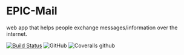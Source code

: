 # EPIC-Mail
 web app that helps people exchange messages/information over the internet. 

 [![Build Status](https://travis-ci.org/EmyRukundo/EPIC-Mail.svg?branch=develop)](https://travis-ci.org/EmyRukundo/EPIC-Mail) ![GitHub](https://img.shields.io/github/license/EmyRukundo/EPIC-Mail.svg?style=popout) ![Coveralls github](https://img.shields.io/coveralls/github/EmyRukundo/EPIC-Mail.svg?style=popout)